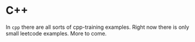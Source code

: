 # C++

In `cpp` there are all sorts of cpp-training examples. Right now 
there is only small leetcode examples. More to come.
